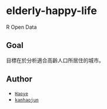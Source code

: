 # elderly-happy-life
R Open Data

## Goal

目標在於分析適合高齡人口所居住的城市。


## Author

- [`Haoye`](https://kancheng.github.io/)
- [`kanhaojun`](https://github.com/kanhaojun)
